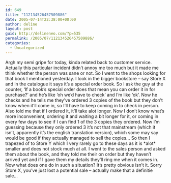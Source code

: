 ```yaml
---
id: 649
title: "112134526457509886"
date: 2005-07-14T22:38:00+00:00
author: deline
layout: post
guid: http://delineneo.com/?p=535
permalink: /2005/07/112134526457509886/
categories:
  - Uncategorized
---
```

Argh my semi gripe for today, kinda related back to customer service. Actually this particular incident didn&#8217;t annoy me too much but it made me think whether the person was sane or not. So I went to the shops looking for that book I mentioned yesterday. I look in the bigger bookstore &#8211; say Store X and in the catalogue it says it&#8217;s a special order book. So I ask the guy at the counter, &#8216;If a book&#8217;s special order does that mean you can order it in for purchase?&#8217; and he&#8217;s like &#8216;oh we&#8217;d have to check&#8217; and I&#8217;m like &#8216;ok&#8217;. Now he checks and he tells me they&#8217;ve ordered 3 copies of the book but they don&#8217;t know when it&#8217;ll come in, so I&#8217;ll have to keep coming in to check in person. Also told me that if I ordered it, it&#8217;ll take alot longer. Now I don&#8217;t know what&#8217;s more inconvenient, ordering it and waiting a bit longer for it, or coming in every few days to see if I can find 1 of the 3 copies they ordered. Now I&#8217;m guessing because they only ordered 3 it&#8217;s not that mainstream (which it isn&#8217;t, apparently it&#8217;s the english translation version), which some may say would be good if they actually managed to sell the copies&#8230; So then I trapezed of to Store Y which I very rarely go to these days as it is \*alot\* smaller and does not stock much at all. I went to the sales person and asked them about the book, and they told me their on order but they haven&#8217;t arrived yet and if I gave them my details they&#8217;ll ring me when it comes in. Now what does one do in such a situation? It&#8217;s pretty obvious isn&#8217;t it. Sorry Store X, you&#8217;ve just lost a potential sale &#8211; actually make that a definitie sale&#8230;